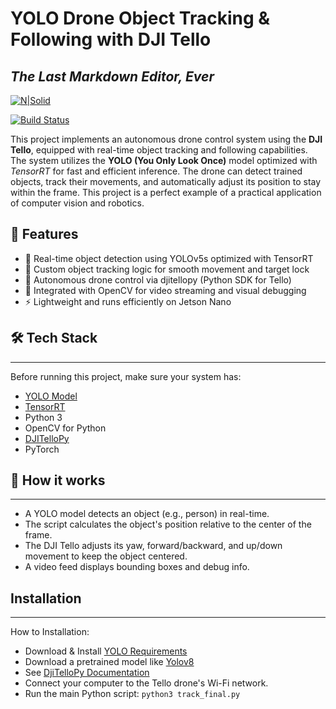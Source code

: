 # YOLO Drone Object Tracking & Following with DJI Tello
## _The Last Markdown Editor, Ever_

[![N|Solid](https://cldup.com/dTxpPi9lDf.thumb.png)](https://nodesource.com/products/nsolid)

[![Build Status](https://travis-ci.org/joemccann/dillinger.svg?branch=master)](https://github.com/shidqicate)

This project implements an autonomous drone control system using the **DJI Tello**, equipped with real-time object tracking and following capabilities. The system utilizes the **YOLO (You Only Look Once)** model optimized with *TensorRT* for fast and efficient inference. The drone can detect trained objects, track their movements, and automatically adjust its position to stay within the frame. This project is a perfect example of a practical application of computer vision and robotics.

## 🎯 Features
- 🎯 Real-time object detection using YOLOv5s optimized with TensorRT
- 🧠 Custom object tracking logic for smooth movement and target lock
- 🤖 Autonomous drone control via djitellopy (Python SDK for Tello)
- 🧩 Integrated with OpenCV for video streaming and visual debugging
- ⚡ Lightweight and runs efficiently on Jetson Nano

## 🛠 ️Tech Stack
---
Before running this project, make sure your system has:

- [YOLO Model](https://docs.ultralytics.com/)
- [TensorRT](https://developer.nvidia.com/tensorrt)
- Python 3
- OpenCV for Python
- [DJITelloPy](https://github.com/damiafuentes/DJITelloPy)
- PyTorch


## 📸 How it works
---
- A YOLO model detects an object (e.g., person) in real-time.
- The script calculates the object's position relative to the center of the frame.
- The DJI Tello adjusts its yaw, forward/backward, and up/down movement to keep the object centered.
- A video feed displays bounding boxes and debug info.

## Installation
---
How to Installation:

- Download & Install [YOLO Requirements](https://docs.ultralytics.com/)
- Download a pretrained model like  [Yolov8](https://docs.ultralytics.com/models/yolov8/)
- See [DjiTelloPy Documentation](https://djitellopy.readthedocs.io/en/latest/tello/)
- Connect your computer to the Tello drone's Wi-Fi network.
- Run the main Python script:
 ```python3 track_final.py```

